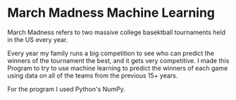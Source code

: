 # March Madness Machine Learning
March Madness refers to two massive college basektball tournaments held in the US every year.

Every year my family runs a big competition to see who can predict the winners of the tournament the best, and it gets very competitive. I made this Program to try to use machine learning to predict the winners of each game using data on all of the teams from the previous 15+ years.

For the program I used Python's NumPy.
